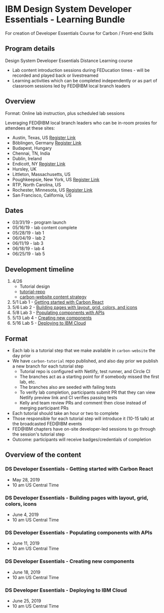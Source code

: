 # IBM Design System Developer Essentials - Learning Bundle
For creation of Developer Essentials Course for Carbon / Front-end Skills

## Program details

Design System Developer Essentials Distance Learning course 

* Lab content introduction sessions during FEDucation times - will be recorded and played back or livestreamed
* Learning activities which can be completed independently or as part of classroom sessions led by FED@IBM local branch leaders

## Overview

Format: Online lab instruction, plus scheduled lab sessions

Leveraging FED@IBM local branch leaders who can be in-room proxies for attendees at these sites:

* Austin, Texas, US [Register Link](https://ec.yourlearning.ibm.com/w3/event/10021637)   
* Böblingen, Germany [Register Link](https://ec.yourlearning.ibm.com/w3/event/10019918) 
* Budapest, Hungary 
* Chennai, TN, India 
* Dublin, Ireland
* Endicott, NY [Register Link](https://ec.yourlearning.ibm.com/w3/meeting/10021832)  
* Hursley, UK
* Littleton, Massachusetts, US   
* Poughkeepsie, New York, US [Register Link](https://ec3.mybluemix.net/w3/event/10017673)  
* RTP, North Carolina, US 
* Rochester, Minnesota, US [Register Link](https://ec.yourlearning.ibm.com/w3/event/10022068)  
* San Francisco, California, US 


## Dates

* 03/31/19 - program launch
* 05/16/19 - lab content complete
* 05/28/19 - lab 1
* 06/04/19 - lab 2
* 06/11/19 - lab 3
* 06/18/19 - lab 4
* 06/25/19 - lab 5

## Development timeline 
1. 4/26 
    * Tutorial design
    * [tutorial-repo](https://github.com/carbon-design-system/developer-essentials/issues/6)
    * [carbon-website content strategy](https://github.com/carbon-design-system/developer-essentials/issues/7)  
2. 5/1 Lab 1 - [Getting started with Carbon React](https://github.com/carbon-design-system/developer-essentials/issues/1)  
3. 5/6 Lab 2 - [Building pages with layout, grid, colors, and icons](https://github.com/carbon-design-system/developer-essentials/issues/2)  
4. 5/8 Lab 3 - [Populating components with APIs](https://github.com/carbon-design-system/developer-essentials/issues/3) 
5. 5/13 Lab 4 - [Creating new components](https://github.com/carbon-design-system/developer-essentials/issues/4)  
6. 5/16 Lab 5 - [Deploying to IBM Cloud](https://github.com/carbon-design-system/developer-essentials/issues/5) 


## Format
* Each lab is a tutorial step that we make available in `carbon-website` the day prior
* We have `carbon-tutorial` repo published, and also day prior we publish a new branch for each tutorial step
  * Tutorial repo is configured with Netlify, test runner, and Circle CI
  * The branches act as a starting point for if somebody missed the first lab, etc.
  * The branches also are seeded with failing tests
  * To verify lab completion, participants submit PR that they can view Netlify preview link and CI verifies passing tests
  * Kelly and team review PRs and comment then close instead of merging participant PRs
* Each tutorial should take an hour or two to complete
* Those responsible for each tutorial step will introduce it (10-15 talk) at the broadcasted FED@IBM events
* FED@IBM chapters have on-site developer-led sessions to go through the session's tutorial step
* Outcome: participants will receive badges/credentials of completion

## Overview of the content

### DS Developer Essentials - Getting started with Carbon React
* May 28, 2019
* 10 am US Central Time

### DS Developer Essentials - Building pages with layout, grid, colors, icons
* June 4, 2019
* 10 am US Central Time

### DS Developer Essentials - Populating components with APIs
* June 11, 2019
* 10 am US Central Time

### DS Developer Essentials - Creating new components
* June 18, 2019
* 10 am US Central Time

### DS Developer Essentials - Deploying to IBM Cloud
* June 25, 2019
* 10 am US Central Time


